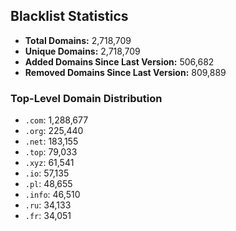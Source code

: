 ## Blacklist Statistics

- **Total Domains:** 2,718,709
- **Unique Domains:** 2,718,709
- **Added Domains Since Last Version:** 506,682
- **Removed Domains Since Last Version:** 809,889

### Top-Level Domain Distribution

-  `.com`: 1,288,677
-  `.org`: 225,440
-  `.net`: 183,155
-  `.top`: 79,033
-  `.xyz`: 61,541
-  `.io`: 57,135
-  `.pl`: 48,655
-  `.info`: 46,510
-  `.ru`: 34,133
-  `.fr`: 34,051
